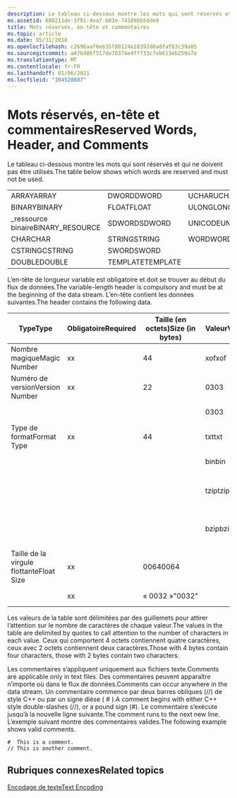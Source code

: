 ```yaml
---
description: Le tableau ci-dessous montre les mots qui sont réservés et qui ne doivent pas être utilisés.
ms.assetid: 680211de-3f81-4ea7-b03e-741096b5dde0
title: Mots réservés, en-tête et commentaires
ms.topic: article
ms.date: 05/31/2018
ms.openlocfilehash: c2696aaf6e635f08124e28392d0a8faf63c39a85
ms.sourcegitcommit: a47bd86f517de76374e4fff33cfeb613eb259a7e
ms.translationtype: MT
ms.contentlocale: fr-FR
ms.lasthandoff: 01/06/2021
ms.locfileid: "104520887"
---
```

# <a name="reserved-words-header-and-comments"></a><span data-ttu-id="ddf33-103">Mots réservés, en-tête et commentaires</span><span class="sxs-lookup"><span data-stu-id="ddf33-103">Reserved Words, Header, and Comments</span></span>

<span data-ttu-id="ddf33-104">Le tableau ci-dessous montre les mots qui sont réservés et qui ne doivent pas être utilisés.</span><span class="sxs-lookup"><span data-stu-id="ddf33-104">The table below shows which words are reserved and must not be used.</span></span>



|                  |          |           |
|------------------|----------|-----------|
| <span data-ttu-id="ddf33-105">ARRAY</span><span class="sxs-lookup"><span data-stu-id="ddf33-105">ARRAY</span></span>            | <span data-ttu-id="ddf33-106">DWORD</span><span class="sxs-lookup"><span data-stu-id="ddf33-106">DWORD</span></span>    | <span data-ttu-id="ddf33-107">UCHAR</span><span class="sxs-lookup"><span data-stu-id="ddf33-107">UCHAR</span></span>     |
| <span data-ttu-id="ddf33-108">BINARY</span><span class="sxs-lookup"><span data-stu-id="ddf33-108">BINARY</span></span>           | <span data-ttu-id="ddf33-109">FLOAT</span><span class="sxs-lookup"><span data-stu-id="ddf33-109">FLOAT</span></span>    | <span data-ttu-id="ddf33-110">ULONGLONG</span><span class="sxs-lookup"><span data-stu-id="ddf33-110">ULONGLONG</span></span> |
| <span data-ttu-id="ddf33-111">\_ressource binaire</span><span class="sxs-lookup"><span data-stu-id="ddf33-111">BINARY\_RESOURCE</span></span> | <span data-ttu-id="ddf33-112">SDWORD</span><span class="sxs-lookup"><span data-stu-id="ddf33-112">SDWORD</span></span>   | <span data-ttu-id="ddf33-113">UNICODE</span><span class="sxs-lookup"><span data-stu-id="ddf33-113">UNICODE</span></span>   |
| <span data-ttu-id="ddf33-114">CHAR</span><span class="sxs-lookup"><span data-stu-id="ddf33-114">CHAR</span></span>             | <span data-ttu-id="ddf33-115">STRING</span><span class="sxs-lookup"><span data-stu-id="ddf33-115">STRING</span></span>   | <span data-ttu-id="ddf33-116">WORD</span><span class="sxs-lookup"><span data-stu-id="ddf33-116">WORD</span></span>      |
| <span data-ttu-id="ddf33-117">CSTRING</span><span class="sxs-lookup"><span data-stu-id="ddf33-117">CSTRING</span></span>          | <span data-ttu-id="ddf33-118">SWORD</span><span class="sxs-lookup"><span data-stu-id="ddf33-118">SWORD</span></span>    |           |
| <span data-ttu-id="ddf33-119">DOUBLE</span><span class="sxs-lookup"><span data-stu-id="ddf33-119">DOUBLE</span></span>           | <span data-ttu-id="ddf33-120">TEMPLATE</span><span class="sxs-lookup"><span data-stu-id="ddf33-120">TEMPLATE</span></span> |           |



 

<span data-ttu-id="ddf33-121">L’en-tête de longueur variable est obligatoire et doit se trouver au début du flux de données.</span><span class="sxs-lookup"><span data-stu-id="ddf33-121">The variable-length header is compulsory and must be at the beginning of the data stream.</span></span> <span data-ttu-id="ddf33-122">L’en-tête contient les données suivantes.</span><span class="sxs-lookup"><span data-stu-id="ddf33-122">The header contains the following data.</span></span>



| <span data-ttu-id="ddf33-123">Type</span><span class="sxs-lookup"><span data-stu-id="ddf33-123">Type</span></span>           | <span data-ttu-id="ddf33-124">Obligatoire</span><span class="sxs-lookup"><span data-stu-id="ddf33-124">Required</span></span> | <span data-ttu-id="ddf33-125">Taille (en octets)</span><span class="sxs-lookup"><span data-stu-id="ddf33-125">Size (in bytes)</span></span> | <span data-ttu-id="ddf33-126">Valeur</span><span class="sxs-lookup"><span data-stu-id="ddf33-126">Value</span></span> | <span data-ttu-id="ddf33-127">Description</span><span class="sxs-lookup"><span data-stu-id="ddf33-127">Description</span></span>                  |
|----------------|----------|-----------------|-------|------------------------------|
| <span data-ttu-id="ddf33-128">Nombre magique</span><span class="sxs-lookup"><span data-stu-id="ddf33-128">Magic Number</span></span>   | <span data-ttu-id="ddf33-129">x</span><span class="sxs-lookup"><span data-stu-id="ddf33-129">x</span></span>        | <span data-ttu-id="ddf33-130">4</span><span class="sxs-lookup"><span data-stu-id="ddf33-130">4</span></span>               | <span data-ttu-id="ddf33-131">xof</span><span class="sxs-lookup"><span data-stu-id="ddf33-131">xof</span></span>   |                              |
| <span data-ttu-id="ddf33-132">Numéro de version</span><span class="sxs-lookup"><span data-stu-id="ddf33-132">Version Number</span></span> | <span data-ttu-id="ddf33-133">x</span><span class="sxs-lookup"><span data-stu-id="ddf33-133">x</span></span>        | <span data-ttu-id="ddf33-134">2</span><span class="sxs-lookup"><span data-stu-id="ddf33-134">2</span></span>               | <span data-ttu-id="ddf33-135">03</span><span class="sxs-lookup"><span data-stu-id="ddf33-135">03</span></span>    | <span data-ttu-id="ddf33-136">Version majeure 3</span><span class="sxs-lookup"><span data-stu-id="ddf33-136">Major version 3</span></span>              |
|                |          |                 | <span data-ttu-id="ddf33-137">03</span><span class="sxs-lookup"><span data-stu-id="ddf33-137">03</span></span>    | <span data-ttu-id="ddf33-138">Version mineure 3</span><span class="sxs-lookup"><span data-stu-id="ddf33-138">Minor version 3</span></span>              |
| <span data-ttu-id="ddf33-139">Type de format</span><span class="sxs-lookup"><span data-stu-id="ddf33-139">Format Type</span></span>    | <span data-ttu-id="ddf33-140">x</span><span class="sxs-lookup"><span data-stu-id="ddf33-140">x</span></span>        | <span data-ttu-id="ddf33-141">4</span><span class="sxs-lookup"><span data-stu-id="ddf33-141">4</span></span>               | <span data-ttu-id="ddf33-142">txt</span><span class="sxs-lookup"><span data-stu-id="ddf33-142">txt</span></span>   | <span data-ttu-id="ddf33-143">Fichier texte</span><span class="sxs-lookup"><span data-stu-id="ddf33-143">Text File</span></span>                    |
|                |          |                 | <span data-ttu-id="ddf33-144">bin</span><span class="sxs-lookup"><span data-stu-id="ddf33-144">bin</span></span>   | <span data-ttu-id="ddf33-145">Fichier binaire</span><span class="sxs-lookup"><span data-stu-id="ddf33-145">Binary file</span></span>                  |
|                |          |                 | <span data-ttu-id="ddf33-146">tzip</span><span class="sxs-lookup"><span data-stu-id="ddf33-146">tzip</span></span>  | <span data-ttu-id="ddf33-147">Fichier texte compressé MSZip</span><span class="sxs-lookup"><span data-stu-id="ddf33-147">MSZip compressed text file</span></span>   |
|                |          |                 | <span data-ttu-id="ddf33-148">bzip</span><span class="sxs-lookup"><span data-stu-id="ddf33-148">bzip</span></span>  | <span data-ttu-id="ddf33-149">Fichier binaire compressé MSZip</span><span class="sxs-lookup"><span data-stu-id="ddf33-149">MSZip compressed binary file</span></span> |
| <span data-ttu-id="ddf33-150">Taille de la virgule flottante</span><span class="sxs-lookup"><span data-stu-id="ddf33-150">Float Size</span></span>     | <span data-ttu-id="ddf33-151">x</span><span class="sxs-lookup"><span data-stu-id="ddf33-151">x</span></span>        | <span data-ttu-id="ddf33-152">0064</span><span class="sxs-lookup"><span data-stu-id="ddf33-152">0064</span></span>            |       | <span data-ttu-id="ddf33-153">virgule flottante 64 bits</span><span class="sxs-lookup"><span data-stu-id="ddf33-153">64-bit floats</span></span>                |
|                | <span data-ttu-id="ddf33-154">x</span><span class="sxs-lookup"><span data-stu-id="ddf33-154">x</span></span>        | <span data-ttu-id="ddf33-155">« 0032 »</span><span class="sxs-lookup"><span data-stu-id="ddf33-155">"0032"</span></span>          |       | <span data-ttu-id="ddf33-156">virgule flottante 32 bits</span><span class="sxs-lookup"><span data-stu-id="ddf33-156">32-bit floats</span></span>                |



 

<span data-ttu-id="ddf33-157">Les valeurs de la table sont délimitées par des guillemets pour attirer l’attention sur le nombre de caractères de chaque valeur.</span><span class="sxs-lookup"><span data-stu-id="ddf33-157">The values in the table are delimited by quotes to call attention to the number of characters in each value.</span></span> <span data-ttu-id="ddf33-158">Ceux qui comportent 4 octets contiennent quatre caractères, ceux avec 2 octets contiennent deux caractères.</span><span class="sxs-lookup"><span data-stu-id="ddf33-158">Those with 4 bytes contain four characters, those with 2 bytes contain two characters.</span></span>

<span data-ttu-id="ddf33-159">Les commentaires s’appliquent uniquement aux fichiers texte.</span><span class="sxs-lookup"><span data-stu-id="ddf33-159">Comments are applicable only in text files.</span></span> <span data-ttu-id="ddf33-160">Des commentaires peuvent apparaître n’importe où dans le flux de données.</span><span class="sxs-lookup"><span data-stu-id="ddf33-160">Comments can occur anywhere in the data stream.</span></span> <span data-ttu-id="ddf33-161">Un commentaire commence par deux barres obliques (//) de style C++ ou par un signe dièse ( \# ).</span><span class="sxs-lookup"><span data-stu-id="ddf33-161">A comment begins with either C++ style double-slashes (//), or a pound sign (\#).</span></span> <span data-ttu-id="ddf33-162">Le commentaire s’exécute jusqu’à la nouvelle ligne suivante.</span><span class="sxs-lookup"><span data-stu-id="ddf33-162">The comment runs to the next new line.</span></span> <span data-ttu-id="ddf33-163">L’exemple suivant montre des commentaires valides.</span><span class="sxs-lookup"><span data-stu-id="ddf33-163">The following example shows valid comments.</span></span>


```
#  This is a comment.
// This is another comment.
```



## <a name="related-topics"></a><span data-ttu-id="ddf33-164">Rubriques connexes</span><span class="sxs-lookup"><span data-stu-id="ddf33-164">Related topics</span></span>

<dl> <dt>

[<span data-ttu-id="ddf33-165">Encodage de texte</span><span class="sxs-lookup"><span data-stu-id="ddf33-165">Text Encoding</span></span>](text-encoding.md)
</dt> </dl>

 

 



